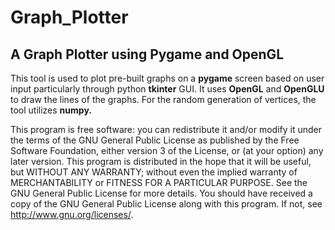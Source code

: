 # Graph_Plotter
## A Graph Plotter using Pygame and OpenGL

This tool is used to plot pre-built graphs on a **pygame** screen based on user 
input particularly through python **tkinter** GUI. It uses **OpenGL** and **OpenGLU**
to draw the lines of the graphs. For the random generation of vertices, the tool
utilizes **numpy.**

This program is free software: you can redistribute it and/or modify it under
the terms of the GNU General Public License as published by the Free Software
Foundation, either version 3 of the License, or (at your option) any later
version.
This program is distributed in the hope that it will be useful, but WITHOUT
ANY WARRANTY; without even the implied warranty of MERCHANTABILITY or FITNESS
FOR A PARTICULAR PURPOSE. See the GNU General Public License for more details.
You should have received a copy of the GNU General Public License along with
this program. If not, see <http://www.gnu.org/licenses/>.
